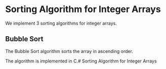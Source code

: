 # Sorting Algorithm for Integer Arrays

We implement 3 sorting algorithms for integer arrays.

## Bubble Sort

The Bubble Sort algorithm sorts the array in ascending order.

The algorithm is implemented in C.# Sorting Algorithm for Integer Arrays
